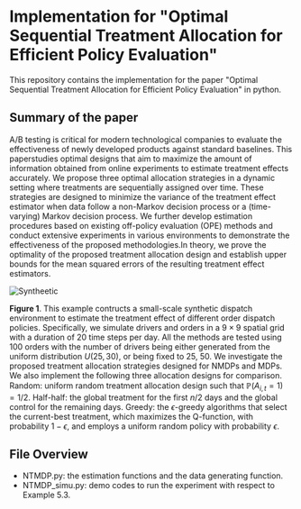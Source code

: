 # Implementation for "Optimal Sequential Treatment Allocation for Efficient Policy Evaluation"

This repository contains the implementation for the paper "Optimal Sequential Treatment Allocation for Efficient Policy Evaluation" in python.

## Summary of the paper

A/B testing is critical  for modern technological companies to evaluate the effectiveness of newly developed products against standard baselines. This paperstudies optimal designs that aim to maximize the amount of information obtained from online experiments to estimate treatment effects accurately. We propose three optimal allocation strategies in a dynamic setting where treatments are sequentially assigned over time. These strategies are designed to minimize the variance of the treatment effect estimator when data follow a non-Markov decision process or a (time-varying) Markov decision process. We further develop estimation procedures based on existing off-policy evaluation (OPE) methods and conduct extensive experiments in various environments to demonstrate the effectiveness of the proposed methodologies.In theory, we prove the optimality of the proposed treatment allocation design and establish upper bounds for the mean squared errors of the resulting treatment effect estimators. 

<img src=https://github.com/tingstat/NTMDP_experimental_design/blob/main/Syntheetic%20Dispatch.png alt=Syntheetic>

**Figure 1**. This example contructs a  small-scale synthetic dispatch environment to estimate the treatment effect of different order dispatch policies. Specifically, we simulate drivers and orders in a $9 \times 9$ spatial grid with a duration of 20 time steps per day. All the methods are tested using 100 orders with the number of drivers being either generated from the uniform distribution $U(25, 30)$, or being fixed to 25, 50.  We investigate the proposed treatment allocation strategies designed for NMDPs and MDPs. We also implement the following three allocation designs for comparison. Random: uniform random treatment allocation design such that $\mathbb{P}(A_{i,t} = 1) = 1/2$. Half-half: the global treatment for the first $n/2$ days and the global control for the remaining days. Greedy: the $\epsilon$-greedy algorithms that select the current-best treatment, which maximizes the Q-function, with probability $1 - \epsilon$, and employs a uniform random policy with probability $\epsilon$.

## File Overview

- NTMDP.py: the estimation functions and the data generating function.
- NTMDP_simu.py: demo codes to run the experiment with respect to Example 5.3.
